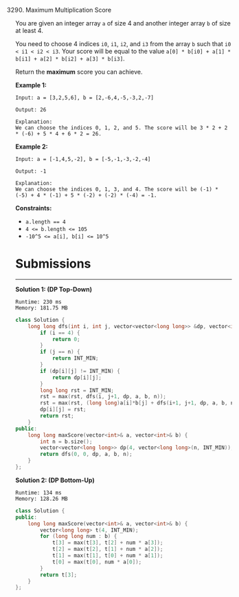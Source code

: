 3290. Maximum Multiplication Score

You are given an integer array `a` of size 4 and another integer array `b` of size at least 4.

You need to choose 4 indices `i0`, `i1`, `i2`, and `i3` from the array `b` such that `i0 < i1 < i2 < i3`. Your score will be equal to the value `a[0] * b[i0] + a[1] * b[i1] + a[2] * b[i2] + a[3] * b[i3]`.

Return the **maximum** score you can achieve.

 

**Example 1:**
```
Input: a = [3,2,5,6], b = [2,-6,4,-5,-3,2,-7]

Output: 26

Explanation:
We can choose the indices 0, 1, 2, and 5. The score will be 3 * 2 + 2 * (-6) + 5 * 4 + 6 * 2 = 26.
```

**Example 2:**
```
Input: a = [-1,4,5,-2], b = [-5,-1,-3,-2,-4]

Output: -1

Explanation:
We can choose the indices 0, 1, 3, and 4. The score will be (-1) * (-5) + 4 * (-1) + 5 * (-2) + (-2) * (-4) = -1.
```
 

**Constraints:**

* `a.length == 4`
* `4 <= b.length <= 105`
* `-10^5 <= a[i], b[i] <= 10^5`

# Submissions
---
**Solution 1: (DP Top-Down)**
```
Runtime: 230 ms
Memory: 181.75 MB
```
```c++
class Solution {
    long long dfs(int i, int j, vector<vector<long long>> &dp, vector<int> &a, vector<int> &b, int n) {
        if (i == 4) {
            return 0;
        }
        if (j == n) {
            return INT_MIN;
        }
        if (dp[i][j] != INT_MIN) {
            return dp[i][j];
        }
        long long rst = INT_MIN;
        rst = max(rst, dfs(i, j+1, dp, a, b, n));
        rst = max(rst, (long long)a[i]*b[j] + dfs(i+1, j+1, dp, a, b, n));
        dp[i][j] = rst;
        return rst;
    }
public:
    long long maxScore(vector<int>& a, vector<int>& b) {
        int n = b.size();
        vector<vector<long long>> dp(4, vector<long long>(n, INT_MIN));
        return dfs(0, 0, dp, a, b, n);
    }
};
```

**Solution 2: (DP Bottom-Up)**
```
Runtime: 134 ms
Memory: 128.26 MB
```
```c++
class Solution {
public:
    long long maxScore(vector<int>& a, vector<int>& b) {
        vector<long long> t(4, INT_MIN);
        for (long long num : b) {
            t[3] = max(t[3], t[2] + num * a[3]);
            t[2] = max(t[2], t[1] + num * a[2]);
            t[1] = max(t[1], t[0] + num * a[1]);
            t[0] = max(t[0], num * a[0]);
        }
        return t[3];
    }
};
```
